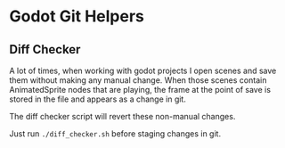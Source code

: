 # Godot Git Helpers

## Diff Checker

A lot of times, when working with godot projects I open scenes and save them without making any manual change. When those scenes contain AnimatedSprite nodes that are playing, the frame at the point of save is stored in the file and appears as a change in git.

The diff checker script will revert these non-manual changes.

Just run `./diff_checker.sh` before staging changes in git.


